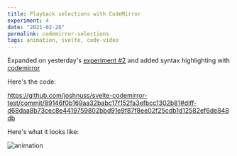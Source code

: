 ```yaml
---
title: Playback selections with CodeMirror
experiment: 4
date: "2021-02-28"
permalink: codemirror-selections
tags: animation, svelte, code-video
---
```


Expanded on yesterday's [experiment #2](/posts/recording-and-animating-input-selections) and added syntax highlighting with [codemirror](https://codemirror.net/)

Here's the code:

https://github.com/joshnuss/svelte-codemirror-test/commit/89146f0b169aa32babc17f152fa3efbcc1302b81#diff-d68daa8b73cec8e4419759802bbd91e9f87f8ee02f25cdb1d12582ef6de848db

Here's what it looks like:

![animation](/images/codemirror-selection-animation.gif)
